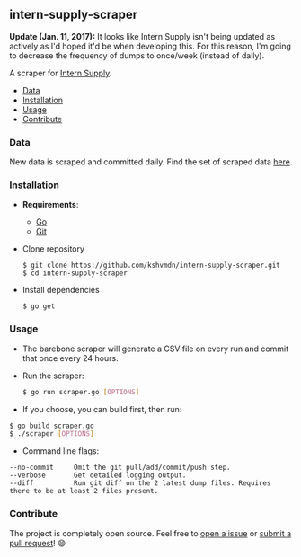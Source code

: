 ## intern-supply-scraper

__Update (Jan. 11, 2017):__ It looks like Intern Supply isn't being updated as actively as I'd hoped it'd be when developing this. For this reason, I'm going to decrease the frequency of dumps to once/week (instead of daily).

A scraper for [Intern Supply](http://www.intern.supply).

- [Data](#data)
- [Installation](#installation)
- [Usage](#usage)
- [Contribute](#contribute)

### Data

New data is scraped and committed daily. Find the set of scraped data [here](./data).

### Installation

  - __Requirements__:

    + [Go](https://golang.org/)
    + [Git](https://git-scm.com/)

  - Clone repository
  
    ```
    $ git clone https://github.com/kshvmdn/intern-supply-scraper.git
    $ cd intern-supply-scraper
    ```

  - Install dependencies

    ```
    $ go get
    ```

### Usage

  - The barebone scraper will generate a CSV file on every run and commit that once every 24 hours.

  - Run the scraper:

    ```sh
    $ go run scraper.go [OPTIONS]
    ```

  - If you choose, you can build first, then run:

  ```sh
  $ go build scraper.go
  $ ./scraper [OPTIONS]
  ```

  - Command line flags:

  ```
  --no-commit     Omit the git pull/add/commit/push step.
  --verbose       Get detailed logging output.
  --diff          Run git diff on the 2 latest dump files. Requires there to be at least 2 files present.
  ```

### Contribute

The project is completely open source. Feel free to [open a issue](https://github.com/kshvmdn/intern-supply-scraper/issues) or [submit a pull request](https://github.com/kshvmdn/intern-supply-scraper/pulls)! :smile:
